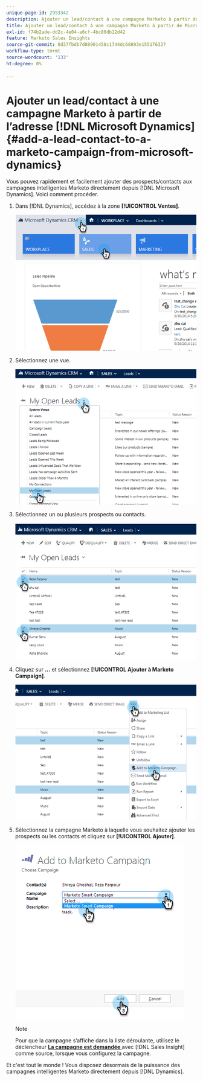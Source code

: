 ```yaml
---
unique-page-id: 2953342
description: Ajouter un lead/contact à une campagne Marketo à partir de Microsoft Dynamics - Documents Marketo - Documentation du produit
title: Ajouter un lead/contact à une campagne Marketo à partir de Microsoft Dynamics
exl-id: f74b2ade-dd2c-4e04-a6cf-4bc80db12d42
feature: Marketo Sales Insights
source-git-commit: 0d37fbdb7d08901458c1744dc68893e155176327
workflow-type: tm+mt
source-wordcount: '133'
ht-degree: 0%

---
```


# Ajouter un lead/contact à une campagne Marketo à partir de l’adresse [!DNL Microsoft Dynamics] {#add-a-lead-contact-to-a-marketo-campaign-from-microsoft-dynamics}

Vous pouvez rapidement et facilement ajouter des prospects/contacts aux campagnes intelligentes Marketo directement depuis [!DNL Microsoft Dynamics]. Voici comment procéder.

1. Dans [!DNL Dynamics], accédez à la zone **[!UICONTROL Ventes]**.

   ![](assets/image2014-10-20-12-3a9-3a56.png)

1. Sélectionnez une vue.

   ![](assets/image2014-10-20-12-3a10-3a6.png)

1. Sélectionnez un ou plusieurs prospects ou contacts.

   ![](assets/image2014-10-20-12-3a10-3a19.png)

1. Cliquez sur **...** et sélectionnez **[!UICONTROL Ajouter à Marketo Campaign]**.

   ![](assets/image2014-10-20-12-3a10-3a31.png)

1. Sélectionnez la campagne Marketo à laquelle vous souhaitez ajouter les prospects ou les contacts et cliquez sur **[!UICONTROL Ajouter]**.

   ![](assets/image2014-10-20-12-3a10-3a42.png)

   >[!NOTE]
   >
   >Pour que la campagne s’affiche dans la liste déroulante, utilisez le déclencheur [**La campagne est demandée** ](/help/marketo/product-docs/core-marketo-concepts/smart-campaigns/using-smart-campaigns/setting-up-a-trigger-smart-campaign-for-sales-using-campaign-is-requested.md) avec [!DNL Sales Insight] comme source, lorsque vous configurez la campagne.

Et c&#39;est tout le monde ! Vous disposez désormais de la puissance des campagnes intelligentes Marketo directement depuis [!DNL Dynamics].
